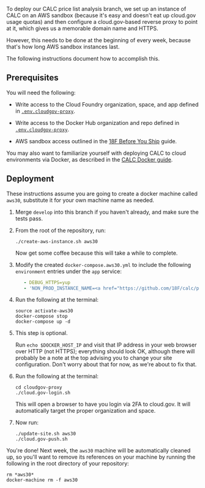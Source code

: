 To deploy our CALC price list analysis branch, we set up an instance
of CALC on an AWS sandbox (because it's easy and doesn't eat up
cloud.gov usage quotas) and then configure a cloud.gov-based reverse
proxy to point at it, which gives us a memorable domain name and
HTTPS.

However, this needs to be done at the beginning of every week, because
that's how long AWS sandbox instances last.

The following instructions document how to accomplish this.

## Prerequisites

You will need the following:

* Write access to the Cloud Foundry organization, space, and app
  defined in [`.env.cloudgov-proxy`](.env.cloudgov-proxy).

* Write access to the Docker Hub organization and repo
  defined in [`.env.cloudgov-proxy`](.env.cloudgov-proxy).

* AWS sandbox access outlined in the
  [18F Before You Ship](https://pages.18f.gov/before-you-ship/infrastructure/sandbox/)
  guide.

You may also want to familiarize yourself with deploying CALC to
cloud environments via Docker, as described in the
[CALC Docker guide](../docs/docker.md).

## Deployment

These instructions assume you are going to create a docker machine called
`aws30`, substitute it for your own machine name as needed.

1. Merge `develop` into this branch if you haven't already, and
   make sure the tests pass.

2. From the root of the repository, run:

   ```
   ./create-aws-instance.sh aws30
   ```

   Now get some coffee because this will take a while to complete.

3. Modify the created `docker-compose.aws30.yml` to include the following
   `environment` entries under the `app` service:

   ```yaml
      - DEBUG_HTTPS=yup
      - 'NON_PROD_INSTANCE_NAME=<a href="https://github.com/18F/calc/pull/997">price list analysis</a>'
   ```

4. Run the following at the terminal:

   ```
   source activate-aws30
   docker-compose stop
   docker-compose up -d
   ```

5. This step is optional.

   Run `echo $DOCKER_HOST_IP` and visit that IP address in your web
   browser over HTTP (not HTTPS); everything should look OK, although
   there will probably be a note at the top advising you to change
   your site configuration. Don't worry about that for now, as
   we're about to fix that.

6. Run the following at the terminal:

   ```
   cd cloudgov-proxy
   ./cloud.gov-login.sh
   ```

   This will open a browser to have you login via 2FA to cloud.gov. It
   will automatically target the proper organization and space.

7. Now run:

   ```
   ./update-site.sh aws30
   ./cloud.gov-push.sh
   ```

You're done! Next week, the `aws30` machine will be automatically
cleaned up, so you'll want to remove its references on your machine
by running the following in the root directory of your repository:

```
rm *aws30*
docker-machine rm -f aws30
```
